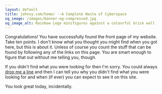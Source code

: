 ```yaml
---
layout: default
title: johnsy.com/home/ --A Complete Waste of Cyberspace
og_image: /images/banner-og-compressed.jpg
og_image_alt: Rainbow Lego minifigures against a colourful brick wall
---
```


Congratulations! You have successfully found the front page of my website. Take
ten points. I don't know what you thought you might find when you got here, but
this is about it. Unless of course you count the stuff that can be found by
following any of the links on this page. You are smart enough to figure that out
without me telling you, though.

If you didn't find what you were looking for then I'm sorry. You could always 
[drop me a line](/contact) and then I can tell you why you didn't
find what you were looking for and when (if ever) you can expect to see it on
this site.

You look great today, incidentally.
